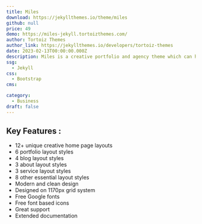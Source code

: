 ```yaml
---
title: Miles
download: https://jekyllthemes.io/theme/miles
github: null
price: 49
demo: https://miles-jekyll.tortoizthemes.com/
author: Tortoiz Themes
author_link: https://jekyllthemes.io/developers/tortoiz-themes
date: 2023-02-13T00:00:00.000Z
description: Miles is a creative portfolio and agency theme which can help you build your dream portfolio or agency website in hours not in days.
ssg:
  - Jekyll
css:
  - Bootstrap
cms:

category:
  - Business
draft: false
---
```


## Key Features :

- 12+ unique creative home page layouts
- 6 portfolio layout styles
- 4 blog layout styles
- 3 about layout styles
- 3 service layout styles
- 8 other essential layout styles
- Modern and clean design
- Designed on 1170px grid system
- Free Google fonts
- Free font based icons
- Great support
- Extended documentation
